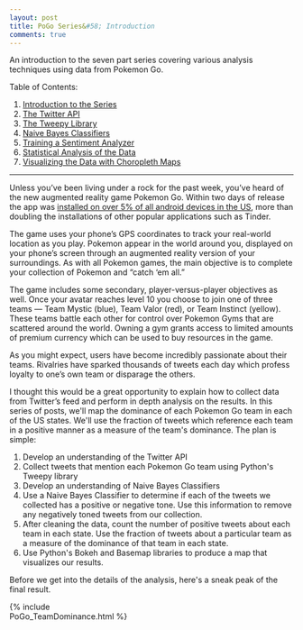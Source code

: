 ```yaml
---
layout: post
title: PoGo Series&#58; Introduction
comments: true
---
```


An introduction to the seven part series covering various analysis techniques using data from Pokemon Go.

<!--more-->

Table of Contents:

1. [Introduction to the Series](http://www.raknoche.github.io/2016/07/20/PoGo-Series-Intro/)
2. [The Twitter API](http://www.raknoche.github.io/2016/07/21/PoGo-Series-TwitterAPI/)
3. [The Tweepy Library](http://www.raknoche.github.io/2016/07/23/PoGo-Series-Tweepy/) 
4. [Naive Bayes Classifiers](http://www.raknoche.github.io/2016/07/24/PoGo-Series-NaiveBayesClassifier/)
5. [Training a Sentiment Analyzer](http://www.raknoche.github.io/2016/07/28/PoGo-Series-Sentiment-Analyzer/)
6. [Statistical Analysis of the Data](http://www.raknoche.github.io/2016/07/31/PoGo-Series-Statistical-Analysis-of-the-Data/)
7. [Visualizing the Data with Choropleth Maps](http://www.raknoche.github.io/2016/08/03/PoGo-Series-Making-a-Choropleth-Map/)


---------------------


Unless you’ve been living under a rock for the past week, you’ve heard of the new augmented reality game Pokemon Go.  Within two days of release the app was [installed on over 5% of all android devices in the US](https://www.similarweb.com/blog/pokemon-go), more than doubling the installations of other popular applications such as Tinder.  

The game uses your phone’s GPS coordinates to track your real-world location as you play.  Pokemon appear in the world around you, displayed on your phone’s screen through an augmented reality version of your surroundings.
As with all Pokemon games, the main objective is to complete your collection of Pokemon and “catch ‘em all.”  

The game includes some secondary, player-versus-player objectives as well.  Once your avatar reaches level 10 you choose to join one of three teams — Team Mystic (blue), Team Valor (red), or Team Instinct (yellow).  These teams battle each other for control over Pokemon Gyms that are scattered around the world.  Owning a gym grants access to limited amounts of premium currency which can be used to buy resources in the game.

As you might expect, users have become incredibly passionate about their teams.  Rivalries have sparked thousands of tweets each day which profess loyalty to one’s own team or disparage the others.
 
I thought this would be a great opportunity to explain how to collect data from Twitter’s feed and perform in depth analysis on the results.  In this series of posts, we'll map the dominance of each Pokemon Go team in each of the US states.  We'll use the fraction of tweets which reference each team in a positive manner as a measure of the team's dominance.  The plan is simple:

1. Develop an understanding of the Twitter API 
2. Collect tweets that mention each Pokemon Go team using Python's Tweepy library
3. Develop an understanding of Naive Bayes Classifiers
4. Use a Naive Bayes Classifier to determine if each of the tweets we collected has a positive or negative tone.  Use this information to remove any negatively toned tweets from our collection.
5. After cleaning the data, count the number of positive tweets about each team in each state.  Use the fraction of tweets about a particular team as a measure of the dominance of that team in each state. 
6. Use Python's Bokeh and Basemap libraries to produce a map that visualizes our results.

Before we get into the details of the analysis, here's a sneak peak of the final result.

<div class="bokehTable" style="width: 50%">
{% include PoGo_TeamDominance.html %}
</div>